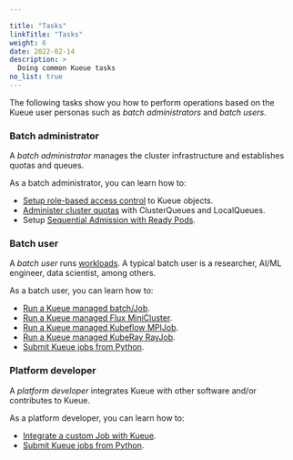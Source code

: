 ```yaml
---

title: "Tasks"
linkTitle: "Tasks"
weight: 6
date: 2022-02-14
description: >
  Doing common Kueue tasks
no_list: true
---
```


The following tasks show you how to perform operations based on the Kueue user
personas such as _batch administrators_ and _batch users_.

### Batch administrator

A _batch administrator_ manages the cluster infrastructure and establishes
quotas and queues.

As a batch administrator, you can learn how to:

- [Setup role-based access control](/docs/tasks/rbac)
  to Kueue objects.
- [Administer cluster quotas](/docs/tasks/administer_cluster_quotas) with ClusterQueues and LocalQueues.
- Setup [Sequential Admission with Ready Pods](/docs/tasks/setup_sequential_admission).

### Batch user

A _batch user_ runs [workloads](/docs/concepts/workload). A typical
batch user is a researcher, AI/ML engineer, data scientist, among others.

As a batch user, you can learn how to:
- [Run a Kueue managed batch/Job](/docs/tasks/run_jobs).
- [Run a Kueue managed Flux MiniCluster](/docs/tasks/run_flux_minicluster).
- [Run a Kueue managed Kubeflow MPIJob](/docs/tasks/run_mpi_jobs).
- [Run a Kueue managed KubeRay RayJob](/docs/tasks/run_rayjobs).
- [Submit Kueue jobs from Python](/docs/tasks/run_python_jobs).

### Platform developer

A _platform developer_ integrates Kueue with other software and/or contributes to Kueue.

As a platform developer, you can learn how to:
- [Integrate a custom Job with Kueue](/docs/tasks/integrate_a_custom_job).
- [Submit Kueue jobs from Python](/docs/tasks/run_python_jobs).

